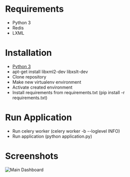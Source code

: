 # Requirements

- Python 3
- Redis
- LXML

# Installation

- [Python 3](http://www.python.org/download/)
- apt-get install libxml2-dev libxslt-dev
- Clone repository
- Make new virtualenv environment
- Activate created environment
- Install requirements from requirements.txt (pip install -r requirements.txt)

# Run Application

- Run celery worker (celery worker -b --loglevel INFO)
- Run application (python application.py)

# Screenshots

![Main Dashboard](https://raw.github.com/dizlv/millib/newcore/screenshot_dashboard_main.png)
